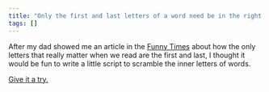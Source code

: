 ```yaml
---
title: "Only the first and last letters of a word need be in the right place"
tags: []
---
```


After my dad showed me an article in the [Funny
Times](http://www.funnytimes.com/) about how the only letters that really
matter when we read are the first and last, I thought it would be fun to write
a little script to scramble the inner letters of words.

[Give it a try.](/projects/garble-text/)

